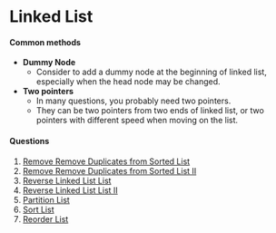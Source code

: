 # Linked List
#### Common methods
* **Dummy Node**
    * Consider to add a dummy node at the beginning of linked list, especially when the head node may be changed.
* **Two pointers**
    * In many questions, you probably need two pointers.
    * They can be two pointers from two ends of linked list, or two pointers with different speed when moving on the list.

#### Questions
1. [Remove Remove Duplicates from Sorted List](/leetcode-note/content/leetcode/questions/remove_duplicates_from_sorted_list.html)
2. [Remove Remove Duplicates from Sorted List II](/leetcode-note/content/leetcode/questions/remove_duplicates_from_sorted_list_ii.html)
3. [Reverse Linked List List](/leetcode-note/content/leetcode/questions/remove_duplicates_from_sorted.html)
4. [Reverse Linked List List II](/leetcode-note/content/leetcode/questions/remove_duplicates_from_sorted_ii.html)
5. [Partition List](/leetcode-note/content/leetcode/questions/partition_list.html)
6. [Sort List](/leetcode-note/content/leetcode/questions/sort_list.html)
7. [Reorder List](/leetcode-note/content/leetcode/questions/reorder_list.html)
